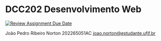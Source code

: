 # DCC202 Desenvolvimento Web
[![Review Assignment Due Date](https://classroom.github.com/assets/deadline-readme-button-22041afd0340ce965d47ae6ef1cefeee28c7c493a6346c4f15d667ab976d596c.svg)](https://classroom.github.com/a/ZF0FA8_H)

João Pedro Ribeiro Norton 202265051AC
joao.norton@estudante.ufjf.br
